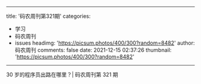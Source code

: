 
---
title: '码农周刊第321期'
categories: 
 - 学习
 - 码农周刊
 - issues
headimg: 'https://picsum.photos/400/300?random=8482'
author: 码农周刊
comments: false
date: 2021-12-15 02:37:26
thumbnail: 'https://picsum.photos/400/300?random=8482'
---

<div>   
30 岁的程序员出路在哪里？| 码农周刊第 321 期  
</div>
            